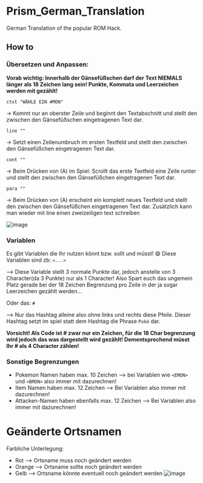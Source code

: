 # Prism_German_Translation
German Translation of the popular ROM Hack.

## How to
### Übersetzen und Anpassen:

**Vorab wichtig: Innerhalb der Gänsefüßschen darf der Text __NIEMALS länger als 18 Zeichen__ lang sein! Punkte, Kommata und Leerzeichen werden mit gezählt!**

`ctxt "WÄHLE EIN #MON"`

 -> Kommt nur an oberster Zeile und beginnt den Textabschnitt und stellt den zwischen den Gänsefüßschen eingetragenen Text dar.

`line ""`

-> Setzt einen Zeilenumbruch im ersten Textfeld und stellt den zwischen den Gänsefüßchen eingetragenen Text dar.

`cont ""`

 -> Beim Drücken von (A) im Spiel: Scrollt das erste Textfeld eine Zeile runter und stellt den zwischen den Gänsefüßchen eingetragenen Text dar.

`para ""`

 -> Beim Drücken von (A) erscheint ein komplett neues Textfeld und stellt den zwischen den Gänsefüßchen eingetragenen Text dar. Zusätzlich kann man wieder mit line         einen zweizeiligen text schreiben 
 
 ![image](https://user-images.githubusercontent.com/11394683/168790538-a63b0020-6965-4050-9c15-0e161028745e.png)


### Variablen
Es gibt Variablen die Ihr nutzen könnt bzw. sollt und müsst! 😄 
Diese Variablen sind zb:
`<...>`

--> Diese Variable stellt 3 normale Punkte dar, jedoch anstelle von 3 Character(da 3 Punkte) nur als 1 Character! Also Spart euch das ungemein Platz gerade bei der 18     Zeichen Begrenzung pro Zeile in der ja sogar Leerzeichen gezählt werden...

Oder das:
`#`

--> Nur das Hashtag alleine also ohne links und rechts diese Pfeile.
    Dieser Hashtag setzt im spiel statt dem Hashtag die Phrase
    `Poké` dar.

**Vorsicht! Als Code ist # zwar nur ein Zeichen, für die 18 Char begrenzung wird jedoch das was dargestellt wird gezählt!
  Dementsprechend müsst Ihr # als 4 Character zählen!**
  
### Sonstige Begrenzungen
- Pokemon Namen haben max. 10 Zeichen --> bei Variablen wie `<EMON>` und `<BMON>` also immer mit dazurechnen!
- Item Namen haben max. 12 Zeichen --> Bei Variablen also immer mit dazurechnen!
- Attacken-Namen haben ebenfalls max. 12 Zeichen --> Bei Variablen also immer mit dazurechnen!


# Geänderte Ortsnamen
Farbliche Unterlegung:
 - Rot --> Ortsname muss noch geändert werden
 - Orange --> Ortsname sollte noch geändert werden
 - Gelb --> Ortsname könnte eventuell noch geändert werden
![image](https://user-images.githubusercontent.com/11394683/169287535-0ab60231-1b34-4c43-89fb-19c7b5d3e709.png)


